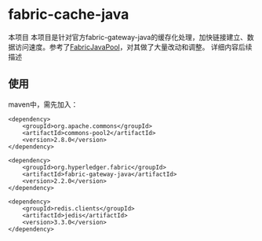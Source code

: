 # fabric-cache-java
本项目
本项目是针对官方fabric-gateway-java的缓存化处理，加快链接建立、数据访问速度。参考了[FabricJavaPool](https://github.com/SamYuan1990/FabricJavaPool)，对其做了大量改动和调整。
详细内容后续描述

## 使用
maven中，需先加入：
```pom
<dependency>
    <groupId>org.apache.commons</groupId>
    <artifactId>commons-pool2</artifactId>
    <version>2.8.0</version>
</dependency>

<dependency>
    <groupId>org.hyperledger.fabric</groupId>
    <artifactId>fabric-gateway-java</artifactId>
    <version>2.2.0</version>
</dependency>

<dependency>
    <groupId>redis.clients</groupId>
    <artifactId>jedis</artifactId>
    <version>3.3.0</version>
</dependency>
```